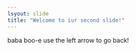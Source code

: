 ```yaml
---
lsyout: slide
title: "Welcome to iur second slide!"
---
```

baba boo-e
use the left arrow to go back!
